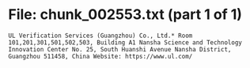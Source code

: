 ﻿# File: chunk_002553.txt (part 1 of 1)
```
UL Verification Services (Guangzhou) Co., Ltd.* Room 101,201,301,501,502,503, Building A1 Nansha Science and Technology Innovation Center No. 25, South Huanshi Avenue Nansha District, Guangzhou 511458, China Website: https://www.ul.com/
```

